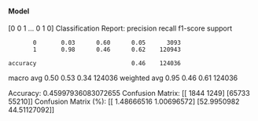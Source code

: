 #### Model
[0 0 1 ... 0 1 0]
Classification Report:
              precision    recall  f1-score   support

           0       0.03      0.60      0.05      3093
           1       0.98      0.46      0.62    120943

    accuracy                           0.46    124036
   macro avg       0.50      0.53      0.34    124036
weighted avg       0.95      0.46      0.61    124036

Accuracy: 0.45997936083072655
Confusion Matrix:
[[ 1844  1249]
 [65733 55210]]
Confusion Matrix (%):
[[ 1.48666516  1.00696572]
 [52.9950982  44.51127092]]
